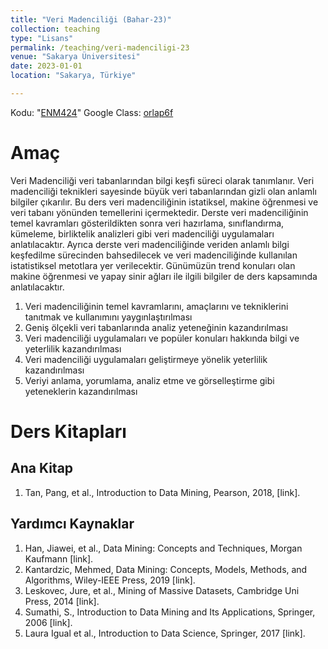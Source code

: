 ```yaml
---
title: "Veri Madenciliği (Bahar-23)"
collection: teaching
type: "Lisans"
permalink: /teaching/veri-madenciligi-23
venue: "Sakarya Üniversitesi"
date: 2023-01-01
location: "Sakarya, Türkiye"

---
```


Kodu: "[ENM424](https://ebs.sakarya.edu.tr/Ders/Detay/573483)"
Google Class: [orlap6f](https://classroom.google.com/c/NTQyMjIzMjc1MDU3?cjc=orlap6f)

Amaç
======
Veri Madenciliği veri tabanlarından bilgi keşfi süreci olarak tanımlanır. Veri madenciliği teknikleri sayesinde büyük veri tabanlarından gizli olan anlamlı bilgiler çıkarılır. Bu ders  veri madenciliğinin istatiksel, makine öğrenmesi ve veri tabanı yönünden temellerini içermektedir. Derste veri madenciliğinin temel kavramları gösterildikten sonra veri hazırlama, sınıflandırma, kümeleme, birliktelik analizleri gibi veri madenciliği uygulamaları anlatılacaktır. Ayrıca derste veri madenciliğinde veriden anlamlı bilgi keşfedilme sürecinden bahsedilecek ve veri madenciliğinde kullanılan istatistiksel metotlara yer verilecektir. Günümüzün trend konuları olan makine öğrenmesi ve yapay sinir ağları ile ilgili bilgiler de ders kapsamında anlatılacaktır.
1.	Veri madenciliğinin temel kavramlarını, amaçlarını ve tekniklerini tanıtmak ve kullanımını yaygınlaştırılması
2.	Geniş ölçekli veri tabanlarında analiz yeteneğinin kazandırılması
3.	Veri madenciliği uygulamaları ve popüler konuları hakkında bilgi ve yeterlilik kazandırılması
4.	Veri madenciliği uygulamaları geliştirmeye yönelik yeterlilik kazandırılması
5.	Veriyi anlama, yorumlama, analiz etme ve görselleştirme gibi yeteneklerin kazandırılması

Ders Kitapları
======
Ana Kitap
-----
1.	Tan, Pang, et al., Introduction to Data Mining, Pearson, 2018, [link].

Yardımcı Kaynaklar
-----
1.	Han, Jiawei, et al., Data Mining: Concepts and Techniques, Morgan Kaufmann [link].
2.	Kantardzic, Mehmed, Data Mining: Concepts, Models, Methods, and Algorithms, Wiley-IEEE Press, 2019 [link].
3.	Leskovec, Jure, et al., Mining of Massive Datasets, Cambridge Uni Press, 2014 [link].
4.	Sumathi, S., Introduction to Data Mining and Its Applications, Springer, 2006 [link].
5.	Laura Igual et al., Introduction to Data Science, Springer, 2017 [link].